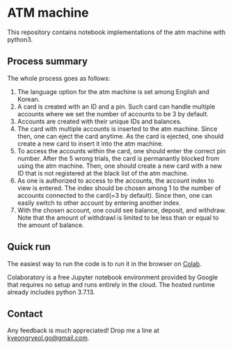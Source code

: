 # ATM machine

This repository contains notebook implementations of the atm machine with python3.

## Process summary

The whole process goes as follows:

1. The language option for the atm machine is set among English and Korean.
2. A card is created with an ID and a pin. Such card can handle multiple accounts where we set the number of accounts to be 3 by default.
3. Accounts are created with their unique IDs and balances.
4. The card with multiple accounts is inserted to the atm machine. Since then, one can eject the card anytime. As the card is ejected, one should create a new card to insert it into the atm machine.
5. To access the accounts within the card, one should enter the correct pin number. After the 5 wrong trials, the card is permanantly blocked from using the atm machine. Then, one should create a new card with a new ID that is not registered at the black list of the atm machine.
6. As one is authorized to access to the accounts, the account index to view is entered. The index should be chosen among 1 to the number of accounts connected to the card(=3 by default). Since then, one can easily switch to other account by entering another index.
7. With the chosen account, one could see balance, deposit, and withdraw. Note that the amount of withdrawl is limited to be less than or equal to the amount of balance.

## Quick run

The easiest way to run the code is to run it in the browser on [Colab](https://colab.research.google.com/drive/1-eud4LRyPo5JpkBnn33OvXAb_ZuJag5Q?usp=sharing).

Colaboratory is a free Jupyter notebook environment provided by Google that requires no setup and runs entirely in the cloud. The hosted runtime already includes python 3.7.13.

## Contact

Any feedback is much appreciated! Drop me a line at kyeongryeol.go@gmail.com.
